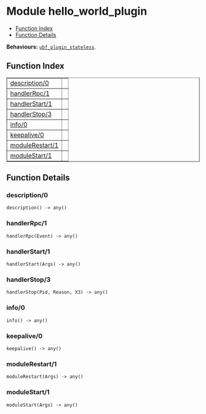 

# Module hello_world_plugin #
* [Function Index](#index)
* [Function Details](#functions)

__Behaviours:__ [`ubf_plugin_stateless`](ubf_plugin_stateless.md).
<a name="index"></a>

## Function Index ##


<table width="100%" border="1" cellspacing="0" cellpadding="2" summary="function index"><tr><td valign="top"><a href="#description-0">description/0</a></td><td></td></tr><tr><td valign="top"><a href="#handlerRpc-1">handlerRpc/1</a></td><td></td></tr><tr><td valign="top"><a href="#handlerStart-1">handlerStart/1</a></td><td></td></tr><tr><td valign="top"><a href="#handlerStop-3">handlerStop/3</a></td><td></td></tr><tr><td valign="top"><a href="#info-0">info/0</a></td><td></td></tr><tr><td valign="top"><a href="#keepalive-0">keepalive/0</a></td><td></td></tr><tr><td valign="top"><a href="#moduleRestart-1">moduleRestart/1</a></td><td></td></tr><tr><td valign="top"><a href="#moduleStart-1">moduleStart/1</a></td><td></td></tr></table>


<a name="functions"></a>

## Function Details ##

<a name="description-0"></a>

### description/0 ###

`description() -> any()`


<a name="handlerRpc-1"></a>

### handlerRpc/1 ###

`handlerRpc(Event) -> any()`


<a name="handlerStart-1"></a>

### handlerStart/1 ###

`handlerStart(Args) -> any()`


<a name="handlerStop-3"></a>

### handlerStop/3 ###

`handlerStop(Pid, Reason, X3) -> any()`


<a name="info-0"></a>

### info/0 ###

`info() -> any()`


<a name="keepalive-0"></a>

### keepalive/0 ###

`keepalive() -> any()`


<a name="moduleRestart-1"></a>

### moduleRestart/1 ###

`moduleRestart(Args) -> any()`


<a name="moduleStart-1"></a>

### moduleStart/1 ###

`moduleStart(Args) -> any()`


